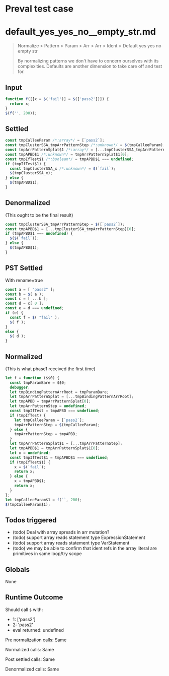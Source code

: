 # Preval test case

# default_yes_yes_no__empty_str.md

> Normalize > Pattern > Param > Arr > Arr > Ident > Default yes yes no  empty str
>
> By normalizing patterns we don't have to concern ourselves with its complexities. Defaults are another dimension to take care off and test for.

## Input

`````js filename=intro
function f([[x = $('fail')] = $(['pass2'])]) {
  return x;
}
$(f('', 200));
`````


## Settled


`````js filename=intro
const tmpCalleeParam /*:array*/ = [`pass2`];
const tmpClusterSSA_tmpArrPatternStep /*:unknown*/ = $(tmpCalleeParam);
const tmpArrPatternSplat$1 /*:array*/ = [...tmpClusterSSA_tmpArrPatternStep];
const tmpAPBD$1 /*:unknown*/ = tmpArrPatternSplat$1[0];
const tmpIfTest$1 /*:boolean*/ = tmpAPBD$1 === undefined;
if (tmpIfTest$1) {
  const tmpClusterSSA_x /*:unknown*/ = $(`fail`);
  $(tmpClusterSSA_x);
} else {
  $(tmpAPBD$1);
}
`````


## Denormalized
(This ought to be the final result)

`````js filename=intro
const tmpClusterSSA_tmpArrPatternStep = $([`pass2`]);
const tmpAPBD$1 = [...tmpClusterSSA_tmpArrPatternStep][0];
if (tmpAPBD$1 === undefined) {
  $($(`fail`));
} else {
  $(tmpAPBD$1);
}
`````


## PST Settled
With rename=true

`````js filename=intro
const a = [ "pass2" ];
const b = $( a );
const c = [ ...b ];
const d = c[ 0 ];
const e = d === undefined;
if (e) {
  const f = $( "fail" );
  $( f );
}
else {
  $( d );
}
`````


## Normalized
(This is what phase1 received the first time)

`````js filename=intro
let f = function ($$0) {
  const tmpParamBare = $$0;
  debugger;
  let tmpBindingPatternArrRoot = tmpParamBare;
  let tmpArrPatternSplat = [...tmpBindingPatternArrRoot];
  let tmpAPBD = tmpArrPatternSplat[0];
  let tmpArrPatternStep = undefined;
  const tmpIfTest = tmpAPBD === undefined;
  if (tmpIfTest) {
    let tmpCalleeParam = [`pass2`];
    tmpArrPatternStep = $(tmpCalleeParam);
  } else {
    tmpArrPatternStep = tmpAPBD;
  }
  let tmpArrPatternSplat$1 = [...tmpArrPatternStep];
  let tmpAPBD$1 = tmpArrPatternSplat$1[0];
  let x = undefined;
  const tmpIfTest$1 = tmpAPBD$1 === undefined;
  if (tmpIfTest$1) {
    x = $(`fail`);
    return x;
  } else {
    x = tmpAPBD$1;
    return x;
  }
};
let tmpCalleeParam$1 = f(``, 200);
$(tmpCalleeParam$1);
`````


## Todos triggered


- (todo) Deal with array spreads in arr mutation?
- (todo) support array reads statement type ExpressionStatement
- (todo) support array reads statement type VarStatement
- (todo) we may be able to confirm that ident refs in the array literal are primitives in same loop/try scope


## Globals


None


## Runtime Outcome


Should call `$` with:
 - 1: ['pass2']
 - 2: 'pass2'
 - eval returned: undefined

Pre normalization calls: Same

Normalized calls: Same

Post settled calls: Same

Denormalized calls: Same
